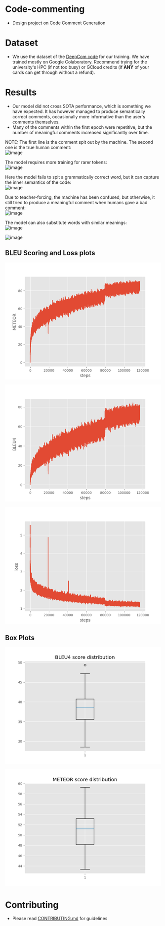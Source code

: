 # Code-commenting
- Design project on Code Comment Generation

# Dataset
- We use the dataset of the [DeepCom code](https://github.com/xing-hu/EMSE-DeepCom) for our training. We have trained mostly on Google Colaboratory. Recommend trying for the university's HPC (if not too busy) or GCloud credits (if **ANY** of your cards can get through without a refund).

# Results  

- Our model did not cross SOTA performance, which is something we have expected. It has however managed to produce semantically correct comments, occasionally more informative than the user's comments themselves. 
- Many of the comments within the first epoch were repetitive, but the number of meaningful comments increased significantly over time. 

NOTE: The first line is the comment spit out by the machine. The second one is the true human comment:  
![image](https://user-images.githubusercontent.com/39939017/116540577-f7ab5c80-a907-11eb-921b-7676bbc4b27e.png)

The model requires more training for rarer tokens:  
![image](https://user-images.githubusercontent.com/39939017/116540635-0eea4a00-a908-11eb-96c5-20c606e72b16.png)

Here the model fails to spit a grammatically correct word, but it can capture the inner semantics of the code:  
![image](https://user-images.githubusercontent.com/39939017/116540706-26c1ce00-a908-11eb-8fd7-39ba26fa0410.png)

Due to teacher-forcing, the machine has been confused, but otherwise, it still tried to produce a meaningful comment when humans gave a bad comment:  
![image](https://user-images.githubusercontent.com/39939017/116540815-448f3300-a908-11eb-8206-e8ee8e291f68.png)

The model can also substitute words with similar meanings:  
![image](https://user-images.githubusercontent.com/39939017/116540865-5c66b700-a908-11eb-84f7-bc94f4c7cac2.png)

![image](https://user-images.githubusercontent.com/39939017/116540912-68527900-a908-11eb-8494-b2769b46dd86.png)

## BLEU Scoring and Loss plots

![meteor](https://github.com/AetherPrior/Code-commenting/blob/beta-testing/Figure_3.png)

![bleu](https://github.com/AetherPrior/Code-commenting/blob/beta-testing/Figure_2.png)  

![loss](https://github.com/AetherPrior/Code-commenting/blob/beta-testing/Figure_1.png)  

## Box Plots

![Bleu](https://github.com/AetherPrior/Code-commenting/blob/beta-testing/BLEU4.png)

![METEOR](https://github.com/AetherPrior/Code-commenting/blob/beta-testing/METEOR.png)

# Contributing
- Please read [CONTRIBUTING.md](https://github.com/AetherPrior/Code-commenting/blob/main/CONTRIBUTING.md) for guidelines

